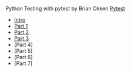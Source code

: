 Python Testing with pytest by Brian Okken
[Pytest](https://docs.pytest.org/en/7.0.x/)

- [Intro](https://habr.com/ru/post/426699/)
- [Part 1](https://habr.com/ru/post/448782/)
- [Part 2](https://habr.com/ru/post/448788/)
- [Part 3](https://habr.com/ru/post/448786/)
- [Part 4]
- [Part 5]
- [Part 6]
- [Part 7]
